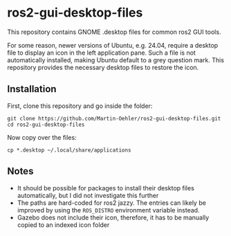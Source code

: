 # ros2-gui-desktop-files

This repository contains GNOME .desktop files for common ros2 GUI tools.

For some reason, newer versions of Ubuntu, e.g. 24.04, require a desktop file to display an icon in the left application pane. Such a file is not automatically installed, making Ubuntu default to a grey question mark. This repository provides the necessary desktop files to restore the icon.

## Installation

First, clone this repository and go inside the folder:

```
git clone https://github.com/Martin-Oehler/ros2-gui-desktop-files.git
cd ros2-gui-desktop-files
```

Now copy over the files:

```
cp *.desktop ~/.local/share/applications
```

## Notes

- It should be possible for packages to install their desktop files automatically, but I did not investigate this further
- The paths are hard-coded for ros2 jazzy. The entries can likely be improved by using the `ROS_DISTRO` environment variable instead.
- Gazebo does not include their icon, therefore, it has to be manually copied to an indexed icon folder
